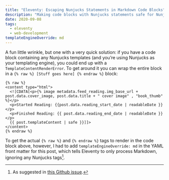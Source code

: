 ```yaml
---
title: "Eleventy: Escaping Nunjucks Statements in Markdown Code Blocks"
description: "Making code blocks with Nunjucks statements safe for Nunjucks template rendering."
date: 2020-09-08
tags:
  - eleventy
  - web-development
templateEngineOverride: md
---
```


A fun little wrinkle, but one with a very quick solution: if you have a code block containing any Nunjucks templates (and you’re using Nunjucks as your templating engine), you could end up with a `TemplateContentRenderError`. To get around it you can wrap the entire block in a `{% raw %} [Stuff goes here] {% endraw %}` block:

```twig
{% raw %}
<content type="html">
  <![CDATA[<p>{% image metadata.feed_reading.img_base_url + post.data.cover_image, post.data.title + " cover image" , "book_thumb" %}</p>
  <p>Started Reading: {{post.data.reading_start_date | readableDate }}</p>
  <p>Finished Reading: {{ post.data.reading_end_date | readableDate }}</p>
  {{ post.templateContent | safe }}]]>
</content>
{% endraw %}
```

To get the actual `{% raw %}` and `{% endraw %}` tags to render in the code block above, however, I had to add `templateEngineOverride: md` in the YAML front matter for this post, which tells Eleventy to only process Markdown, ignoring any Nunjucks tags[^1].

[^1]: As suggested in [this Github issue](https://github.com/11ty/eleventy/issues/328).